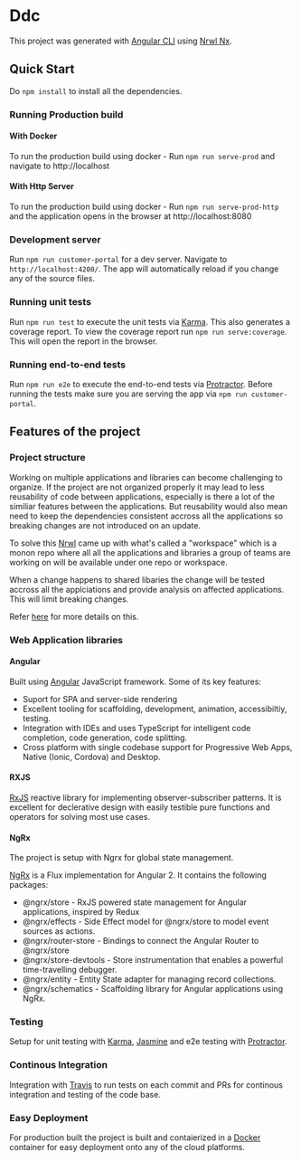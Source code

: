 # Ddc

This project was generated with [Angular CLI](https://github.com/angular/angular-cli) using [Nrwl Nx](https://nrwl.io/nx).
## Quick Start

Do `npm install` to install all the dependencies. 

### Running Production build

#### With Docker

To run the production build using docker - 
Run `npm run serve-prod` and navigate to http://localhost
#### With Http Server

To run the production build using docker - 
Run `npm run serve-prod-http` and the application opens in the browser at http://localhost:8080

### Development server

Run `npm run customer-portal` for a dev server. Navigate to `http://localhost:4200/`. The app will automatically reload if you change any of the source files.

### Running unit tests

Run `npm run test` to execute the unit tests via [Karma](https://karma-runner.github.io).
This also generates a coverage report. 
To view the coverage report run `npm run serve:coverage`. This will open the report in the browser.
### Running end-to-end tests

Run `npm run e2e` to execute the end-to-end tests via [Protractor](http://www.protractortest.org/).
Before running the tests make sure you are serving the app via `npm run customer-portal`.

## Features of the project

### Project structure
Working on multiple applications and libraries can become challenging to organize. If the project are not organized properly it may lead to less reusability of code between applications, especially is there a lot of the similiar features between the applications. But reusability would also mean need to keep the dependencies consistent accross all the applications so breaking changes are not introduced on an update. 

To solve this [Nrwl](https://nrwl.io) came up with what's called a "workspace" which is a monon repo where all all the applications and libraries a group of teams are working on will be available under one repo or workspace. 

When a change happens to shared libaries the change will be tested accross all the applciations and provide analysis on affected applications. This will limit breaking changes.

Refer [here](https://nrwl.io/nx/why-a-workspace) for more details on this.

### Web Application libraries

#### Angular

Built using [Angular](https://angular.io/) JavaScript framework.
Some of its key features:
- Suport for SPA and server-side rendering 
- Excellent tooling for scaffolding, development, animation, accessibiltiy, testing.  
- Integration with IDEs and uses TypeScript for intelligent code completion, code generation, code splitting.
- Cross platform with single codebase support for Progressive Web Apps, Native (Ionic, Cordova) and Desktop. 

#### RXJS

[RxJS](http://reactivex.io/rxjs/) reactive library for implementing observer-subscriber patterns. It is excellent for declerative design with easily testible pure functions and operators for solving most use cases. 

#### NgRx 

The project is setup with Ngrx for global state management. 

[NgRx](https://github.com/ngrx/platform) is a Flux implementation for Angular 2. It contains the following packages: 
- @ngrx/store - RxJS powered state management for Angular applications, inspired by Redux
- @ngrx/effects - Side Effect model for @ngrx/store to model event sources as actions.
- @ngrx/router-store - Bindings to connect the Angular Router to @ngrx/store
- @ngrx/store-devtools - Store instrumentation that enables a powerful time-travelling debugger.
- @ngrx/entity - Entity State adapter for managing record collections.
- @ngrx/schematics - Scaffolding library for Angular applications using NgRx.

### Testing

Setup for unit testing with [Karma](https://karma-runner.github.io), [Jasmine](https://jasmine.github.io/) and e2e testing with [Protractor](http://www.protractortest.org/).

### Continous Integration

Integration with [Travis](https://travis-ci.com/) to run tests on each commit and PRs for continous integration and testing of the code base. 

### Easy Deployment

For production built the project is built and contaierized in a [Docker](https://www.docker.com/) container for easy deployment onto any of the cloud platforms.




